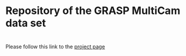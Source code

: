# Repository of the GRASP MultiCam data set
#
Please follow this link to the [project page](http://daniilidis-group.github.io/grasp_multicam)
